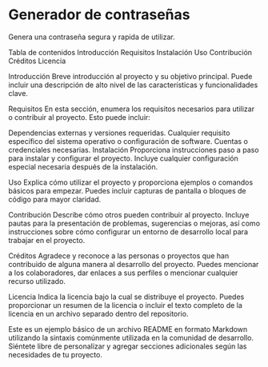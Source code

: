 # Generador de contraseñas
Genera una contraseña segura y rapida de utilizar.

Tabla de contenidos
Introducción
Requisitos
Instalación
Uso
Contribución
Créditos
Licencia

Introducción
Breve introducción al proyecto y su objetivo principal. Puede incluir una descripción de alto nivel de las características y funcionalidades clave.

Requisitos
En esta sección, enumera los requisitos necesarios para utilizar o contribuir al proyecto. Esto puede incluir:

Dependencias externas y versiones requeridas.
Cualquier requisito específico del sistema operativo o configuración de software.
Cuentas o credenciales necesarias.
Instalación
Proporciona instrucciones paso a paso para instalar y configurar el proyecto. Incluye cualquier configuración especial necesaria después de la instalación.

Uso
Explica cómo utilizar el proyecto y proporciona ejemplos o comandos básicos para empezar. Puedes incluir capturas de pantalla o bloques de código para mayor claridad.

Contribución
Describe cómo otros pueden contribuir al proyecto. Incluye pautas para la presentación de problemas, sugerencias o mejoras, así como instrucciones sobre cómo configurar un entorno de desarrollo local para trabajar en el proyecto.

Créditos
Agradece y reconoce a las personas o proyectos que han contribuido de alguna manera al desarrollo del proyecto. Puedes mencionar a los colaboradores, dar enlaces a sus perfiles o mencionar cualquier recurso utilizado.

Licencia
Indica la licencia bajo la cual se distribuye el proyecto. Puedes proporcionar un resumen de la licencia o incluir el texto completo de la licencia en un archivo separado dentro del repositorio.

Este es un ejemplo básico de un archivo README en formato Markdown utilizando la sintaxis comúnmente utilizada en la comunidad de desarrollo. Siéntete libre de personalizar y agregar secciones adicionales según las necesidades de tu proyecto.